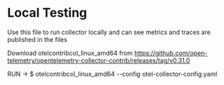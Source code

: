 # Local Testing
Use this file to run collector locally and can see metrics and traces are published in the files 

Download otelcontribcol_linux_amd64 from https://github.com/open-telemetry/opentelemetry-collector-contrib/releases/tag/v0.31.0

RUN -> 
$ otelcontribcol_linux_amd64 --config otel-collector-config.yaml

